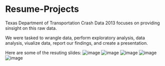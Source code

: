 # Resume-Projects

Texas Department of Transportation Crash Data 2013
focuses on providing sinsight on this raw data.

We were tasked to wrangle data, perform exploratory analysis, data analysis, viualize data, report our findings, and create a presentation.

Here are some of the resuting slides:
![image](https://user-images.githubusercontent.com/98626091/209404067-3144021e-6e28-48ad-b01d-994c34d4c37f.png)
![image](https://user-images.githubusercontent.com/98626091/209404128-5e20f804-1f56-4b11-b39f-1b375d7d5c60.png)
![image](https://user-images.githubusercontent.com/98626091/209404270-8ed59f02-8a08-45cb-b330-6eb9df1d1a0f.png)
![image](https://user-images.githubusercontent.com/98626091/209404279-2ab93428-041c-497f-8863-53d79e2c9ead.png)
![image](https://user-images.githubusercontent.com/98626091/209404290-6df3955a-1ab9-4b39-ba6a-95a47925432a.png)
